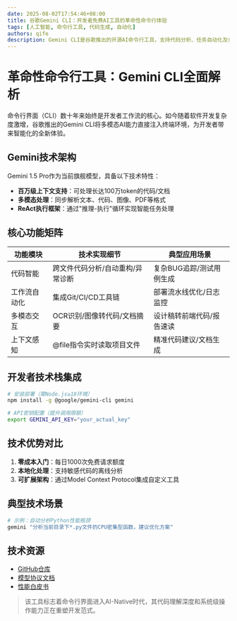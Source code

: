 ```yaml
---
date: 2025-08-02T17:54:46+08:00
title: 谷歌Gemini CLI：开发者免费AI工具的革命性命令行体验
tags: [人工智能, 命令行工具, 代码生成, 自动化]
authors: qife
description: Gemini CLI是谷歌推出的开源AI命令行工具，支持代码分析、任务自动化及多模态文件处理，具备百万级上下文理解能力，可深度集成开发工作流，每日免费提供1000次请求额度。
---
```


# 革命性命令行工具：Gemini CLI全面解析

命令行界面（CLI）数十年来始终是开发者工作流的核心。如今随着软件开发复杂度激增，谷歌推出的Gemini CLI将多模态AI能力直接注入终端环境，为开发者带来智能化的全新体验。

## Gemini技术架构
Gemini 1.5 Pro作为当前旗舰模型，具备以下技术特性：
- **百万级上下文支持**：可处理长达100万token的代码/文档
- **多模态处理**：同步解析文本、代码、图像、PDF等格式
- **ReAct执行框架**：通过"推理-执行"循环实现智能任务处理

## 核心功能矩阵

| 功能模块         | 技术实现细节                          | 典型应用场景                 |
|------------------|---------------------------------------|------------------------------|
| 代码智能         | 跨文件代码分析/自动重构/异常诊断      | 复杂BUG追踪/测试用例生成     |
| 工作流自动化     | 集成Git/CI/CD工具链                   | 部署流水线优化/日志监控      |
| 多模态交互       | OCR识别/图像转代码/文档摘要           | 设计稿转前端代码/报告速读    |
| 上下文感知       | @file指令实时读取项目文件             | 精准代码建议/文档生成        |

## 开发者技术栈集成
```bash
# 安装部署（需Node.js≥18环境）
npm install -g @google/gemini-cli gemini

# API密钥配置（提升调用限额）
export GEMINI_API_KEY="your_actual_key"
```

## 技术优势对比
1. **零成本入门**：每日1000次免费请求额度
2. **本地化处理**：支持敏感代码的离线分析
3. **可扩展架构**：通过Model Context Protocol集成自定义工具

## 典型技术场景
```python
# 示例：自动分析Python性能瓶颈
gemini "分析当前目录下*.py文件的CPU密集型函数，建议优化方案"
```

## 技术资源
- [GitHub仓库](https://github.com/google/gemini-cli)
- [模型协议文档](https://ai.google.dev/gemini-cli)
- [性能白皮书](https://makersuite.google.com/)

> 该工具标志着命令行界面进入AI-Native时代，其代码理解深度和系统级操作能力正在重塑开发范式。